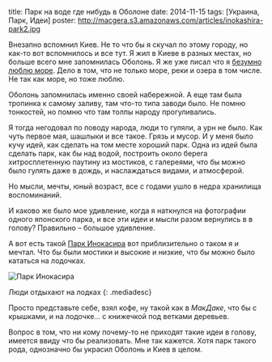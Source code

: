 title: Парк на воде где нибудь в Оболоне
date: 2014-11-15
tags: [Украина, Парк, Идеи]
poster: http://macgera.s3.amazonaws.com/articles/inokashira-park2.jpg

Внезапно вспомнил Киев. Не то что бы я скучал по этому городу, но как-то вот вспомнилось и все тут. Я жил в Киеве в разных местах, но больше всего мне запомнилась Оболонь. Я же уже писал что я [безумно люблю море](/blog/ya-bezumno-lyublyu-more/). Дело в том, что не только море, реки и озера в том числе. Не так как море, но тоже люблю.

Оболонь запомнилась именно своей набережной. А еще там была тропинка к самому заливу, там что-то типа заводи было. Не помню тонкостей, но помню что там толпы народу прогуливались.

Я тогда негодовал по поводу народа, люди то гуляли, а урн не было. Как чуть первое мая, шашлыки и все такое. Грязь и мусор. И у меня было кучу идей, как сделать на том месте хороший парк. Одна из идей была сделать парк, как бы над водой, построить около берега хитросплетенную паутину из мостиков, с галереями, что бы можно было гулять даже в дождь, и наслаждаться видами, и атмосферой.

Но мысли, мечты, юный возраст, все с годами ушло в недра хранилища воспоминаний. 

И каково же было мое удивление, когда я наткнулся на фотографии одного японского парка, и все эти идеи и мысли разом вернулись в  в голову? Правильно – большое удивление.

А вот есть такой [Парк Инокасира](https://ru.wikipedia.org/wiki/%D0%9F%D0%B0%D1%80%D0%BA_%D0%98%D0%BD%D0%BE%D0%BA%D0%B0%D1%81%D0%B8%D1%80%D0%B0) вот приблизительно о таком я и мечтал. Что бы были мостики и высокие и низкие, что бы можно было кататься на лодочках.

![Парк Инокасира](http://macgera.s3.amazonaws.com/articles/inokashira-park1.jpg)

Люди отдыхают на лодках
{: .mediadesc}

Просто представьте себе, взял кофе, ну такой как в *МакДаке*, что бы с крышками, и на лодочке… с книжечкой под ветками деревьев.

Вопрос в том, что ни кому почему-то не приходят такие идеи в голову, имеется ввиду что бы реализовать. Мне так кажется. Хотя парк такого рода, однозначно бы украсил Оболонь и Киев в целом.